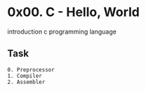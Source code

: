 
# 0x00. C - Hello, World

introduction c programming language



## Task

    0. Preprocessor
    1. Compiler
    2. Assembler

